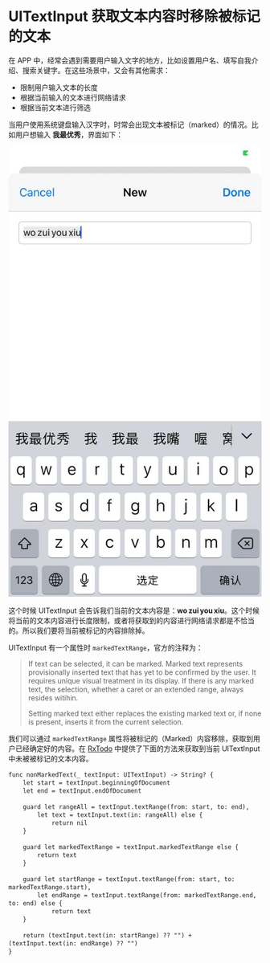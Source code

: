 # UITextInput 获取文本内容时移除被标记的文本

在 APP 中，经常会遇到需要用户输入文字的地方，比如设置用户名、填写自我介绍、搜索关键字。在这些场景中，又会有其他需求：

- 限制用户输入文本的长度
- 根据当前输入的文本进行网络请求
- 根据当前文本进行筛选

当用户使用系统键盘输入汉字时，时常会出现文本被标记（marked）的情况。比如用户想输入 **我最优秀**，界面如下：

![](./../images/UITextInput_mark.png)

这个时候 UITextInput 会告诉我们当前的文本内容是：**wo zui you xiu**。这个时候将当前的文本内容进行长度限制，或者将获取到的内容进行网络请求都是不恰当的。所以我们要将当前被标记的内容排除掉。

UITextInput 有一个属性时 `markedTextRange`，官方的注释为：

> If text can be selected, it can be marked. Marked text represents provisionally inserted text that has yet to be confirmed by the user.  It requires unique visual treatment in its display.  If there is any marked text, the selection, whether a caret or an extended range, always resides witihin.
> 
> Setting marked text either replaces the existing marked text or, if none is present, inserts it from the current selection. 

我们可以通过 `markedTextRange` 属性将被标记的（Marked）内容移除，获取到用户已经确定好的内容。在 [RxTodo](https://github.com/devxoul/RxTodo) 中提供了下面的方法来获取到当前 UITextInput 中未被被标记的文本内容。

```
func nonMarkedText(_ textInput: UITextInput) -> String? {
    let start = textInput.beginningOfDocument
    let end = textInput.endOfDocument
    
    guard let rangeAll = textInput.textRange(from: start, to: end),
        let text = textInput.text(in: rangeAll) else {
            return nil
    }
    
    guard let markedTextRange = textInput.markedTextRange else {
        return text
    }
    
    guard let startRange = textInput.textRange(from: start, to: markedTextRange.start),
        let endRange = textInput.textRange(from: markedTextRange.end, to: end) else {
            return text
    }
    
    return (textInput.text(in: startRange) ?? "") + (textInput.text(in: endRange) ?? "")
}
```